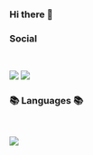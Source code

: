 ### Hi there 👋

<h3><b>Social</b></h3>
</br>
<p> 
<a href="mailto:dev.choi0409@gmail.com"><img src="https://img.shields.io/badge/Gmail-D14836.svg?style=flat-square&logo=Gmail&logoColor=white"/></a>
<a href="https://www.instagram.com/choi0409__"><img src="https://img.shields.io/badge/Instagram-%23E4405F.svg?style=flat-square&logo=Instagram&logoColor=white&link=https://www.instagram.com/choi0409__"/></a>
</p>

<h3><b>📚 Languages 📚</b></h3>
</br>
<p>
<img src="https://img.shields.io/badge/java-3670A0?style=for-the-badge&logo=python&logoColor=ffdd54"/>
</p>
